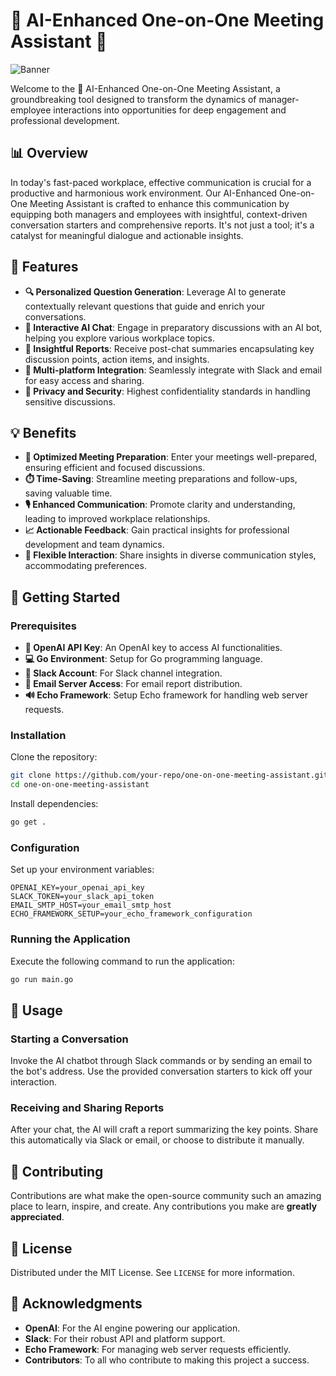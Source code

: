 # 🌟 AI-Enhanced One-on-One Meeting Assistant 🌟

![Banner](https://github.com/loftwah/1on1-automation/assets/19922556/bba4de93-2ab2-4843-81cd-ace907f0c12a)

Welcome to the 🚀 AI-Enhanced One-on-One Meeting Assistant, a groundbreaking tool designed to transform the dynamics of manager-employee interactions into opportunities for deep engagement and professional development.

## 📊 Overview

In today's fast-paced workplace, effective communication is crucial for a productive and harmonious work environment. Our AI-Enhanced One-on-One Meeting Assistant is crafted to enhance this communication by equipping both managers and employees with insightful, context-driven conversation starters and comprehensive reports. It's not just a tool; it's a catalyst for meaningful dialogue and actionable insights.

## 🌈 Features

* **🔍 Personalized Question Generation**: Leverage AI to generate contextually relevant questions that guide and enrich your conversations.
* **💬 Interactive AI Chat**: Engage in preparatory discussions with an AI bot, helping you explore various workplace topics.
* **📝 Insightful Reports**: Receive post-chat summaries encapsulating key discussion points, action items, and insights.
* **🔗 Multi-platform Integration**: Seamlessly integrate with Slack and email for easy access and sharing.
* **🔐 Privacy and Security**: Highest confidentiality standards in handling sensitive discussions.

## 💡 Benefits

* **🎯 Optimized Meeting Preparation**: Enter your meetings well-prepared, ensuring efficient and focused discussions.
* **⏱️ Time-Saving**: Streamline meeting preparations and follow-ups, saving valuable time.
* **🎙️ Enhanced Communication**: Promote clarity and understanding, leading to improved workplace relationships.
* **📈 Actionable Feedback**: Gain practical insights for professional development and team dynamics.
* **🔄 Flexible Interaction**: Share insights in diverse communication styles, accommodating preferences.

## 🚀 Getting Started

### Prerequisites

* **🔑 OpenAI API Key**: An OpenAI key to access AI functionalities.
* **💻 Go Environment**: Setup for Go programming language.
* **💬 Slack Account**: For Slack channel integration.
* **📧 Email Server Access**: For email report distribution.
* **🔊 Echo Framework**: Setup Echo framework for handling web server requests.

### Installation

Clone the repository:

```bash
git clone https://github.com/your-repo/one-on-one-meeting-assistant.git
cd one-on-one-meeting-assistant
```

Install dependencies:

```bash
go get .
```

### Configuration

Set up your environment variables:

```env
OPENAI_KEY=your_openai_api_key
SLACK_TOKEN=your_slack_api_token
EMAIL_SMTP_HOST=your_email_smtp_host
ECHO_FRAMEWORK_SETUP=your_echo_framework_configuration
```

### Running the Application

Execute the following command to run the application:

```bash
go run main.go
```

## 📖 Usage

### Starting a Conversation

Invoke the AI chatbot through Slack commands or by sending an email to the bot's address. Use the provided conversation starters to kick off your interaction.

### Receiving and Sharing Reports

After your chat, the AI will craft a report summarizing the key points. Share this automatically via Slack or email, or choose to distribute it manually.

## 🤝 Contributing

Contributions are what make the open-source community such an amazing place to learn, inspire, and create. Any contributions you make are **greatly appreciated**.

## 📜 License

Distributed under the MIT License. See `LICENSE` for more information.

## 🙏 Acknowledgments

* **OpenAI**: For the AI engine powering our application.
* **Slack**: For their robust API and platform support.
* **Echo Framework**: For managing web server requests efficiently.
* **Contributors**: To all who contribute to making this project a success.
